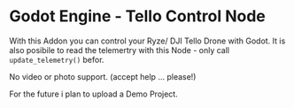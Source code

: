 # Godot Engine - Tello Control Node

With this Addon you can control your Ryze/ DJI Tello Drone with Godot.
It is also posibile to read the telemertry with this Node - only call `update_telemetry()` befor.

No video or photo support. (accept help ... please!)

For the future i plan to upload a Demo Project.

